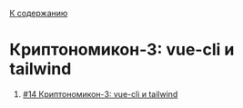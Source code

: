 [К содержанию](../readme.md#введение-в-web-разработку)

# Криптономикон-3: vue-cli и tailwind

<!-- 17 мин -->

1. [#14 Криптономикон-3: vue-cli и tailwind](https://www.youtube.com/watch?v=p5y4lPbYee4)

